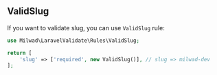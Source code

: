 ## ValidSlug

If you want to validate slug, you can use `ValidSlug` rule:

```php
use Milwad\LaravelValidate\Rules\ValidSlug;

return [
    'slug' => ['required', new ValidSlug()], // slug => milwad-dev
];
```
